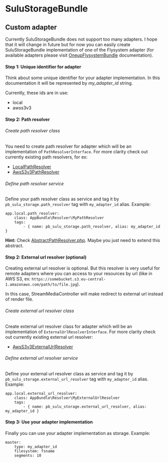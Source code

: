 # SuluStorageBundle

## Custom adapter

Currently SuluStorageBundle does not support too many adapters. I hope that it will change in future but for now
you can easily create SuluStorageBundle implementation of one of the Flysystem adapter (for available adapters 
please visit [OneupFlysystemBundle](https://github.com/1up-lab/OneupFlysystemBundle/blob/master/Resources/doc/index.md) documentation).

#### Step 1: Unique identifier for adapter

Think about some unique identifier for your adapter implementation. In this documentation it will be represented by
*my_adapter_id* string. 

Currently, these ids are in use:
- local
- awss3v3

#### Step 2: Path resolver

###### Create path resolver class

You need to create path resolver for adapter which will be an implementation of `PathResolverInterface`.
For more clarity check out currently existing path resolvers, for ex:
- [LocalPathResolver](/src/PB/Bundle/SuluStorageBundle/Resolver/LocalPathResolver.php)
- [AwsS3v3PathResolver](/src/PB/Bundle/SuluStorageBundle/Resolver/AwsS3v3PathResolver.php)

###### Define path resolver service

Define your path resolver class as service and tag it by `pb_sulu_storage.path_resolver` tag
with `my_adapter_id` alias. Example:

```
app.local.path_resolver:
    class: AppBundle\Resolver\MyPathResolver
    tags:
        - { name: pb_sulu_storage.path_resolver, alias: my_adapter_id }
```

**Hint:** Check [AbstractPathResolver.php](/src/PB/Bundle/SuluStorageBundle/Resolver/AbstractPathResolver.php).
Maybe you just need to extend this abstract.

#### Step 2: External url resolver (optional)

Creating external url resolver is optional. But this resolver is very useful for remote adapters where you can access
to your resources by url (like in AWS S3, ex: `https://somebucket.s3.eu-central-1.amazonaws.com/path/to/file.jpg`).

In this case, StreamMediaController will make redirect to external url instead of render file.

###### Create external url resolver class

Create external url resolver class for adapter which will be an implementation of `ExternalUrlResolverInterface`.
For more clarity check out currently existing external url resolver:
- [AwsS3v3ExternalUrlResolver](/src/PB/Bundle/SuluStorageBundle/Resolver/AwsS3v3ExternalUrlResolver.php)

###### Define external url resolver service

Define your external url resolver class as service and tag it by `pb_sulu_storage.external_url_resolver` tag 
with `my_adapter_id` alias. Example:

```
app.local.external_url_resolver:
    class: AppBundle\Resolver\MyExternalUrlResolver
    tags:
        - { name: pb_sulu_storage.external_url_resolver, alias: my_adapter_id }
```

#### Step 3: Use your adapter implementation

Finally you can use your adapter implementation as storage. Example:

```
master:
    type: my_adapter_id
    filesystem: fsname
    segments: 10
```
